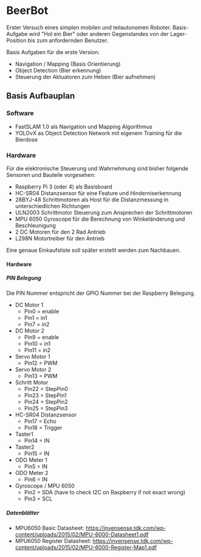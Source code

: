 # BeerBot

Erster Versuch eines simplen mobilen und teilautonomen Roboter. Basis-Aufgabe wird
"Hol ein Bier" oder anderen Gegenstandes von der Lager-Position bis zum anfordernden Benutzer.

Basis Aufgaben für die erste Version:

- Navigation / Mapping (Basis Orientierung)
- Object Detection (Bier erkennung)
- Steuerung der Aktuatoren zum Heben (Bier aufnehmen)


## Basis Aufbauplan

### Software

- FastSLAM 1.0 als Navigation und Mapping Algorithmus
- YOLOvX as Object Detection Network mit eigenem Training für die Bierdose

### Hardware

Für die elektronische Steuerung und Wahrnehmung sind bisher folgende Sensoren und Bauteile vorgesehen:

- Raspberry Pi 3 (oder 4) als Basisboard
- HC-SR04 Distanzsensor für eine Feature und Hinderniserkennung
- 28BYJ-48 Schrittmotoren als Host für die Distanzmessung in unterschiedlichen Richtungen
- ULN2003 Schrittmotor Steuerung zum Ansprechen der Schrittmotoren
- MPU 6050 Gyroscope für die Berechnung von Winkeländerung und Beschleunigung
- 2 DC Motoren für den 2 Rad Antrieb  
- L298N Motortreiber für den Antrieb

Eine genaue Einkaufsliste soll später erstellt werden zum Nachbauen.

#### Hardware

##### PIN Belegung

Die PIN Nummer entspricht der GPIO Nummer bei der Raspberry Belegung.

- DC Motor 1
    - Pin0 = enable
    - Pin1 = in1
    - Pin7 = in2
- DC Motor 2
    - Pin9 = enable
    - Pin10 = in1
    - Pin11 = in2
- Servo Motor 1
    - Pin12 = PWM
- Servo Motor 2
    - Pin13 = PWM
- Schritt Motor
    - Pin22 = StepPin0
    - Pin23 = StepPin1
    - Pin24 = StepPin2
    - Pin25 = StepPin3
- HC-SR04 Distanzsensor
    - Pin17 = Echo
    - Pin18 = Trigger
- Taster1
    - Pin14 = IN
- Taster2
    - Pin15 = IN
- ODO Meter 1
    - Pin5 = IN
- ODO Meter 2
    - Pin6 = IN
- Gyroscope / MPU 6050
    - Pin2 = SDA (have to check I2C on Raspberry if not exact wrong)
    - Pin3 = SCL


##### Datenblätter

- MPU6050 Basic Datasheet: https://invensense.tdk.com/wp-content/uploads/2015/02/MPU-6000-Datasheet1.pdf
- MPU6050 Register Datasheet: https://invensense.tdk.com/wp-content/uploads/2015/02/MPU-6000-Register-Map1.pdf

